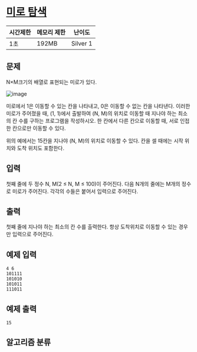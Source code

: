 # [미로 탐색](https://www.acmicpc.net/problem/2178)

| 시간제한 | 메모리 제한 | 난이도 |
| -------- | ----------- | ------ |
| 1초      | 192MB       | Silver 1 |

## 문제

N×M크기의 배열로 표현되는 미로가 있다.

![image](https://user-images.githubusercontent.com/43259318/111481145-05e95300-8776-11eb-9fee-f6a99effda5b.png)

미로에서 1은 이동할 수 있는 칸을 나타내고, 0은 이동할 수 없는 칸을 나타낸다. 이러한 미로가 주어졌을 때, (1, 1)에서 출발하여 (N, M)의 위치로 이동할 때 지나야 하는 최소의 칸 수를 구하는 프로그램을 작성하시오. 한 칸에서 다른 칸으로 이동할 때, 서로 인접한 칸으로만 이동할 수 있다.

위의 예에서는 15칸을 지나야 (N, M)의 위치로 이동할 수 있다. 칸을 셀 때에는 시작 위치와 도착 위치도 포함한다.

## 입력

첫째 줄에 두 정수 N, M(2 ≤ N, M ≤ 100)이 주어진다. 다음 N개의 줄에는 M개의 정수로 미로가 주어진다. 각각의 수들은 붙어서 입력으로 주어진다.

## 출력

첫째 줄에 지나야 하는 최소의 칸 수를 출력한다. 항상 도착위치로 이동할 수 있는 경우만 입력으로 주어진다.

## 예제 입력

```
4 6
101111
101010
101011
111011
```

## 예제 출력

```
15
```

## 알고리즘 분류

